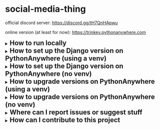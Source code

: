 # social-media-thing
official discord server: https://discord.gg/tH7QnHApwu

online version (at least for now): https://trinkey.pythonanywhere.com

<details>
  <summary><h2 style="display: inline">How to run locally</summary>

  1. Clone the github repo or download the files

  2. With python, install the needed libraries (`python3 -m pip install --upgrade django django-ninja`, `py -m ...`
  on windows)

  3. Create the `_api_keys.py` file:
      ```bash
      touch ~/social-media-thing/smiggins/backend/_api_keys.py
      echo "auth_key = b'some random text this can be anything'" > ~/social-media-thing/smiggins/backend/_api_keys.py
      ```
      if you're on Windows then fuck you figure it out yourself
  4. In the folder REPO_BASE/smiggins run the command `python3 manage.py migrate`
  (`py ...` for windows)

  5. Then, to start the server, run `python3 manage.py runserver` (`py ...` on
  windows still). If you want to start the server but already have the files,
  just do this step again. When updating versions, repeat step four too assuming
  you don't delete the `_api_keys.py` file, then you'd have to do step three
  again too.
</details>

<details>
  <summary><h2 style="display: inline">How to set up the Django version on PythonAnywhere (using a venv)</h2></summary>

  1. Create a venv (the name can be anything). if you already have one feel free
  to skip this step
      ```bash
      mkvirtualenv VENV_NAME --python=/usr/bin/python3.10 # the VENV_NAME can be anything
      ```

  2. On the webapp setup page, create a new webapp. If you already have one,
  delete it and recreate it if it has a different config. You should click the
  following buttons in this order:
      - Add a new web app
      - Next
      - Manual configuration
      - Python 3.X (it doesn't matter)
      - Next

  3. On the webapp dashboard, in the "Virtualenv" section, you are going to want
  to enter the path to your venv. It should be `/home/USERNAME/.virtualenvs/VENV_NAME`.

  4. Click the "Start a console on this virtualenv" button to create a console
  in the venv. Then install needed libraries.
      ```bash
      python -m pip install --upgrade pip django django-ninja
      ```

  5. Clone the github repo
      ```bash
      cd ~
      git clone https://github.com/trinkey/social-media-thing.git
      # Optional: Change branch
      git switch branch-name
      ```

  6. Open the file at `/var/www/USERNAME_pythonanywhere_com.wgsi.py` and put the
  following python code, replacing "USERNAME" with your PythonAnywhere username:
      ```py
      import os
      import sys

      path = '/home/USERNAME/social-media-thing/smiggins'
      if path not in sys.path:
          sys.path.append(path)

      os.environ['DJANGO_SETTINGS_MODULE'] = 'smiggins.settings'

      from django.core.wsgi import get_wsgi_application
      application = get_wsgi_application()
      ```

  7. Back on the webapp dashboard, in the "Static Files" section, make an entry
  for `/static/` with the path set to `/home/USERNAME/social-media-thing/smiggins/collected-static`

  8. In the file at `/home/USERNAME/social-media-thing/smiggins/backend/_settings.py`,
  make sure the following settings are set:
      - debug: `False`

  9. Create the `_api_keys.py` file:
      ```bash
      touch ~/social-media-thing/smiggins/backend/_api_keys.py
      echo "auth_key = b'some random text this can be anything'" > ~/social-media-thing/smiggins/backend/_api_keys.py
      ```

  10. In your venv console, run the following commands to create the database
  and setup the static files:
      ```bash
      cd ~/social-media-thing/smiggins
      python manage.py collectstatic
      python manage.py migrate
      ```
</details>

<details>
  <summary><h2 style="display: inline">How to set up the Django version on PythonAnywhere (no venv)</h2></summary>

  1. Create a new webapp using the following settings:
      - Manual configuration
      - Python 3.10 (or 3.9, just not 3.8)

  2. Install and update the required libraries
     ```bash
     # use 3.9 if that's what you selected
     python3.10 -m pip install --upgrade django django-ninja
     ```

  3. Clone the github repo
      ```bash
      cd ~
      git clone https://github.com/trinkey/social-media-thing.git
      # Optional: Change branch
      git switch branch-name
      ```

  4. Open the file at `/var/www/USERNAME_pythonanywhere_com.wgsi.py` and put the
  following python code, replacing "USERNAME" with your PythonAnywhere username:
      ```py
      import os
      import sys

      path = '/home/USERNAME/social-media-thing/smiggins'
      if path not in sys.path:
          sys.path.append(path)

      os.environ['DJANGO_SETTINGS_MODULE'] = 'smiggins.settings'

      from django.core.wsgi import get_wsgi_application
      application = get_wsgi_application()
      ```
      This file can be went to with the url
      https://www.pythonanywhere.com/user/USERNAME/files/var/www/USERNAME_pythonanywhere_com.wgsi.py

  6. Back on the webapp dashboard, in the "Static Files" section, make an entry
  for `/static/` with the path set to `/home/USERNAME/social-media-thing/smiggins/collected-static`

  8. In the file at `/home/USERNAME/social-media-thing/smiggins/backend/_settings.py`,
  make sure the following settings are set:
      - debug: `False`

  9. Create the `_api_keys.py` file:
      ```bash
      touch ~/social-media-thing/smiggins/backend/_api_keys.py
      echo "auth_key = b'some random text this can be anything'" > ~/social-media-thing/smiggins/backend/_api_keys.py
      ```

  10. In your venv console, run the following commands to create the database
  and setup the static files:
      ```bash
      cd ~/social-media-thing/smiggins
      python manage.py collectstatic
      python manage.py migrate
      ```
</details>

<details>
  <summary><h2 style="display: inline">How to upgrade versions on PythonAnywhere (using a venv)</summary>

  To clone the newest version, do the following commands in the
  `~/social-media-thing` folder:
  ```bash
  git stash
  git pull
  git stash pop
  ```

  Then, in the venv console, run these commands in the `~/social-media-thing/smiggins`
  folder:
  ```bash
  python manage.py collectstatic
  python manage.py migrate
  ```

  Then, just restart the server from the webapp dashboard!
</details>

<details>
  <summary><h2 style="display: inline">How to upgrade versions on PythonAnywhere (no venv)</summary>

  To clone the newest version, do the following commands in the
  `~/social-media-thing` folder:
  ```bash
  git stash
  git pull
  git stash pop
  ```

  Then, in the venv console, run these commands in the `~/social-media-thing/smiggins`
  folder:
  ```bash
  # use 3.9 if you chose that
  python3.10 manage.py collectstatic
  python3.10 manage.py migrate
  ```

  Then, just restart the server from the webapp dashboard!
</details>

<details>
  <summary><h2 style="display: inline">Where can I report issues or suggest stuff</summary>

  go to the [issues tab](https://github.com/trinkey/social-media-thing) and make
  a new issue (make sure you're logged in with github)
</details>

<details>
  <summary><h2 style="display: inline">How can I contribute to this project</h2></summary>

  if there is a specific thing you want to do, you can make an issue (if a
  duplicate doesn't already exist) and then assign yourself if you can. (if you
  can't assign yourself as you're not a contributor, you can make a comment on
  it stating that you are going to do it)

  once you finish programming you can create a new fork with your code and then
  make a pull request with it.

  if you have contributed a lot to this project, you can message me on any
  platform that i use (email: trinkey@duck.com, discord: `@trinkey_`, twitter:
  `@trinkey_2`) and let me know your github username and stuff that you have
  worked on and i'll consider adding you to the repository
</details>
